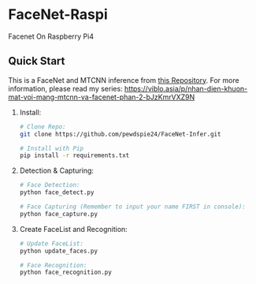 # FaceNet-Raspi
Facenet On Raspberry Pi4
## **Quick Start**
This is a FaceNet and MTCNN inference from [this Repository](https://github.com/timesler/facenet-pytorch).
For more information, please read my series: https://viblo.asia/p/nhan-dien-khuon-mat-voi-mang-mtcnn-va-facenet-phan-2-bJzKmrVXZ9N
1. Install:
    
    ```bash
    # Clone Repo:
    git clone https://github.com/pewdspie24/FaceNet-Infer.git
    
    # Install with Pip
    pip install -r requirements.txt

    ```
1. Detection & Capturing:
    ```bash
    # Face Detection:
    python face_detect.py
    
    # Face Capturing (Remember to input your name FIRST in console):
    python face_capture.py

    ```
1. Create FaceList and Recognition:
    ```bash
    # Update FaceList:
    python update_faces.py
    
    # Face Recognition:
    python face_recognition.py

    ```

